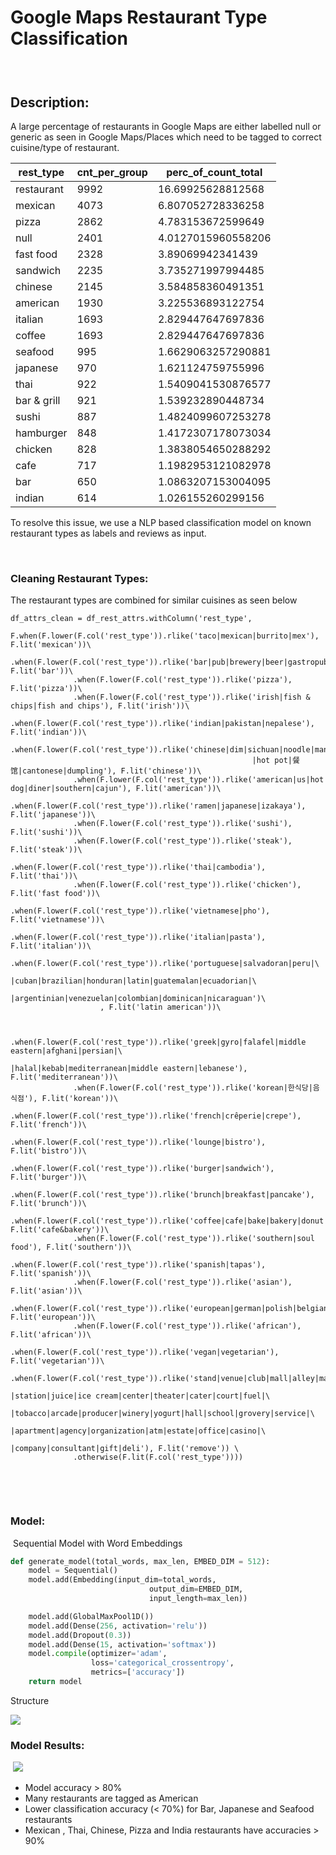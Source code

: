 Google Maps Restaurant Type Classification
==========================================

###  

Description:
------------

A large percentage of restaurants in Google Maps are either labelled null or
generic as seen in Google Maps/Places which need to be tagged to correct
cuisine/type of restaurant.

| rest_type   | cnt_per_group | perc_of_count_total |
| ----------- | ------------- | ------------------- |
| restaurant  | 9992          | 16.69925628812568   |
| mexican     | 4073          | 6.807052728336258   |
| pizza       | 2862          | 4.783153672599649   |
| null        | 2401          | 4.0127015960558206  |
| fast food   | 2328          | 3.89069942341439    |
| sandwich    | 2235          | 3.735271997994485   |
| chinese     | 2145          | 3.584858360491351   |
| american    | 1930          | 3.225536893122754   |
| italian     | 1693          | 2.829447647697836   |
| coffee      | 1693          | 2.829447647697836   |
| seafood     | 995           | 1.6629063257290881  |
| japanese    | 970           | 1.621124759755996   |
| thai        | 922           | 1.5409041530876577  |
| bar & grill | 921           | 1.539232890448734   |
| sushi       | 887           | 1.4824099607253278  |
| hamburger   | 848           | 1.4172307178073034  |
| chicken     | 828           | 1.3838054650288292  |
| cafe        | 717           | 1.1982953121082978  |
| bar         | 650           | 1.0863207153004095  |
| indian      | 614           | 1.026155260299156   |



To resolve this issue, we use a NLP based classification model on known restaurant types as labels and reviews as input.

 

### Cleaning Restaurant Types:

The restaurant types are combined for similar cuisines as seen below

```SPARQL
df_attrs_clean = df_rest_attrs.withColumn('rest_type', 
              F.when(F.lower(F.col('rest_type')).rlike('taco|mexican|burrito|mex'), F.lit('mexican'))\
              .when(F.lower(F.col('rest_type')).rlike('bar|pub|brewery|beer|gastropub|brasserie|bistro'), F.lit('bar'))\
              .when(F.lower(F.col('rest_type')).rlike('pizza'), F.lit('pizza'))\
              .when(F.lower(F.col('rest_type')).rlike('irish|fish & chips|fish and chips'), F.lit('irish'))\
              .when(F.lower(F.col('rest_type')).rlike('indian|pakistan|nepalese'), F.lit('indian'))\
              .when(F.lower(F.col('rest_type')).rlike('chinese|dim|sichuan|noodle|mandarin|shang|hong|\
                                                      |hot pot|餐馆|cantonese|dumpling'), F.lit('chinese'))\
              .when(F.lower(F.col('rest_type')).rlike('american|us|hot dog|diner|southern|cajun'), F.lit('american'))\
              .when(F.lower(F.col('rest_type')).rlike('ramen|japanese|izakaya'), F.lit('japanese'))\
              .when(F.lower(F.col('rest_type')).rlike('sushi'), F.lit('sushi'))\
              .when(F.lower(F.col('rest_type')).rlike('steak'), F.lit('steak'))\
              .when(F.lower(F.col('rest_type')).rlike('thai|cambodia'), F.lit('thai'))\
              .when(F.lower(F.col('rest_type')).rlike('chicken'), F.lit('fast food'))\
              .when(F.lower(F.col('rest_type')).rlike('vietnamese|pho'), F.lit('vietnamese'))\
              .when(F.lower(F.col('rest_type')).rlike('italian|pasta'), F.lit('italian'))\
                                          .when(F.lower(F.col('rest_type')).rlike('portuguese|salvadoran|peru|\
                                                    |cuban|brazilian|honduran|latin|guatemalan|ecuadorian|\
                                                      |argentinian|venezuelan|colombian|dominican|nicaraguan')\
                    , F.lit('latin american'))\
                                     
              
              .when(F.lower(F.col('rest_type')).rlike('greek|gyro|falafel|middle eastern|afghani|persian|\
                                                  |halal|kebab|mediterranean|middle eastern|lebanese'), F.lit('mediterranean'))\
              .when(F.lower(F.col('rest_type')).rlike('korean|한식당|음식점'), F.lit('korean'))\
              .when(F.lower(F.col('rest_type')).rlike('french|crêperie|crepe'), F.lit('french'))\
              .when(F.lower(F.col('rest_type')).rlike('lounge|bistro'), F.lit('bistro'))\
              .when(F.lower(F.col('rest_type')).rlike('burger|sandwich'), F.lit('burger'))\
              .when(F.lower(F.col('rest_type')).rlike('brunch|breakfast|pancake'), F.lit('brunch'))\
              .when(F.lower(F.col('rest_type')).rlike('coffee|cafe|bake|bakery|donut|bagel'), F.lit('cafe&bakery'))\
              .when(F.lower(F.col('rest_type')).rlike('southern|soul food'), F.lit('southern'))\
              .when(F.lower(F.col('rest_type')).rlike('spanish|tapas'), F.lit('spanish'))\
              .when(F.lower(F.col('rest_type')).rlike('asian'), F.lit('asian'))\
              .when(F.lower(F.col('rest_type')).rlike('european|german|polish|belgian|british|swedish|irish'),   F.lit('european'))\
              .when(F.lower(F.col('rest_type')).rlike('african'), F.lit('african'))\
              .when(F.lower(F.col('rest_type')).rlike('vegan|vegetarian'), F.lit('vegetarian'))\
              .when(F.lower(F.col('rest_type')).rlike('stand|venue|club|mall|alley|market|store|association|\
                                                      |station|juice|ice cream|center|theater|cater|court|fuel|\
                                                      |tobacco|arcade|producer|winery|yogurt|hall|school|grovery|service|\
                                                      |apartment|agency|organization|atm|estate|office|casino|\
                                                      |company|consultant|gift|deli'), F.lit('remove')) \
              .otherwise(F.lit(F.col('rest_type'))))
```

 

 

### Model:

 Sequential Model with Word Embeddings

```python
def generate_model(total_words, max_len, EMBED_DIM = 512):
    model = Sequential()
    model.add(Embedding(input_dim=total_words, 
                               output_dim=EMBED_DIM, 
                               input_length=max_len))

    model.add(GlobalMaxPool1D())
    model.add(Dense(256, activation='relu'))
    model.add(Dropout(0.3))
    model.add(Dense(15, activation='softmax'))
    model.compile(optimizer='adam',
                  loss='categorical_crossentropy',
                  metrics=['accuracy'])
    return model
```

Structure

 ![](https://github.com/swami84/NLP_Text-Classification/blob/main/data/output/model.png)

### Model Results:

 ![](https://github.com/swami84/NLP_Text-Classification/blob/main/data/output/classification_heatmap_normalized.png) 

- Model accuracy > 80%
- Many restaurants are tagged as American 
- Lower classification accuracy (< 70%) for Bar, Japanese and Seafood restaurants
- Mexican , Thai, Chinese, Pizza and India restaurants have accuracies > 90%

 
